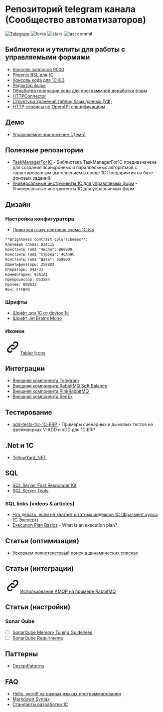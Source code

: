 # Репозиторий telegram канала (Сообщество автоматизаторов)
[![Telegram](https://img.shields.io/badge/chat-Telegram-blue.svg?style=plastic)](https://t.me/joinchat/Rz30Yy9vXMYzNDkyy)
![forks](https://img.shields.io/github/forks/maximsamokhval/Automation-Community?style=plastic)
![stars](https://img.shields.io/github/stars/maximsamokhval/Automation-Community?style=plastic)
![last commit](https://img.shields.io/github/last-commit/maximsamokhval/Automation-Community?style=plastic)
## Библиотеки и утилиты для работы с управляемыми формами

* [Консоль запросов 9000](https://github.com/hal9000cc/RequestConsole9000)
* [Phoenix BSL для 1С](https://github.com/otymko/phoenixbsl/releases) 
* [Консоль кода для 1С 8.3]( https://github.com/salexdv/bsl_console/releases )
* [Редактор  форм]( https://github.com/huxuxuya/1cFormEditor)
* [Обработка генерации кода для программной доработки форм](https://github.com/huxuxuya/FormCodeGenerator )
* [HTTPConnector]( https://github.com/vbondarevsky/Connector)
* [Структура хранения таблиц базы данных (УФ)]( https://github.com/alexkmbk/1CDBStorageStructureInfo/releases)
* [HTTP сервисы по OpenAPI спецификациям](http://tf21.ru/public/1257654/)

## Демо
* [Управляемое приложение (Демо)](https://its.1c.ru/db/metod8dev/content/5028/hdoc)


## Полезные репозитории

* [TaskManagerFor1C](https://github.com/wizi4d/TaskManagerFor1C) - Библиотека TaskManagerFor1C предназначена для создания асинхронных и параллельных алгоритмов с гарантированным выполнением в среде 1С Предприятия на базе фоновых заданий.
* [Универсальные инструменты 1С для управляемых форм](https://github.com/cpr1c/tools_ui_1c) - Универсальные инструменты 1С для управляемых форм

## Дизайн

### Настройка конфигуратора

- [Приятная глазу цветовая схема 1С 8.х]( https://infostart.ru/1c/articles/122391/ )

```
**Brightness contrast colorschemes**:
Ключевые слова: D24C15
Константы типа "Число": B68900
Константы типа "Строка": 4CA49C
Константы типа "Дата": 859900
Идентификаторы: 258BD3
Операторы: D42F33
Комментарии: 93A1A1
Препроцессор: D53584
Прочее: 899A33  
Фон: FFFBF0
``` 


### Шрифты

- [Шрифт для 1С от devtool1c]( http://devtool1c.ucoz.ru/load/prochie/shrift_hack_1c/2-1-0-23 )
- [Шрифт Jet Brains Mono]( https://www.jetbrains.com/lp/mono/)

### Иконки
 ![icon](/assets/images/link.svg)[Tabler Icons]( https://github.com/tabler/tabler-icons )

## Интеграции 
 - [Внешняя компонента Telegram](https://github.com/Infactum/telegram-native)
 - [Внешняя компонента RabbitMQ Soft Balance]( https://sbpg.atlassian.net/wiki/spaces/1C2RMQ/overview?homepageId=175800496 )
 - [Внешняя компонента PinkRabbitMQ]( https://github.com/BITERP/PinkRabbitMQ#pinkrabbitmq-library )
 - [Внешняя компонента RegEx]( https://github.com/alexkmbk/RegEx1CAddin)

## Тестирование
 
 - [add-tests-for-1C-ERP](https://github.com/Dach-Coin/add-tests-for-1C-ERP) - Примеры сценарных и дымовых тестов на фреймворках V-ADD и xDD для 1C:ERP
 
 
## .Net и 1С

- [YellowYard_NET](https://github.com/YPermitin/YellowYard.NET)

## SQL

- [SQL Server First Responder Kit](https://github.com/artbear/SQL-Server-First-Responder-Kit)
- [SQL Server Tools](https://github.com/YPermitin/SQLServerTools)

### SQL links (videos & articles)

- [Что делать, если не хватает штатных индексов 1С (Фрагмент курса 1С Эксперт)](https://youtu.be/DynhFzN9irc)
- [Execution Plan Basics](https://www.red-gate.com/simple-talk/sql/performance/execution-plan-basics/) - What is an execution plan?

## Статьи (оптимизация) 
- [Ускоряем полнотекстовый поиск в динамических списках](https://infostart.ru/1c/articles/1267438/)


## Статьи (интеграции)
![icon](/assets/images/link.svg)[Использование AMQP на примере RabbitMQ]( https://kt.team/hr/blog/rabbitmq#rabbit )

## Статьи (настройки)
### Sonar Qube
- [ ] [SonarQube Memory Tuning Guidelines](https://community.sonarsource.com/t/sonarqube-memory-tuning-guidelines/31361) 
- [ ] [SonarQube Requirments](https://docs.sonarqube.org/latest/requirements/requirements/)  

## Паттерны 
- [DesignPatterns](https://github.com/maximsamokhval/DesignPatterns) 

## FAQ

- [Hello, world! на разных языках программирования](https://vscode.ru/articles/hello-world-na-raznyh-yazykah-programmirovaniya.html)
- [Markdown Syntax](https://www.markdownguide.org/basic-syntax/)
- [Стандарты разработки 1С](https://its.1c.ru/db/v8std)


